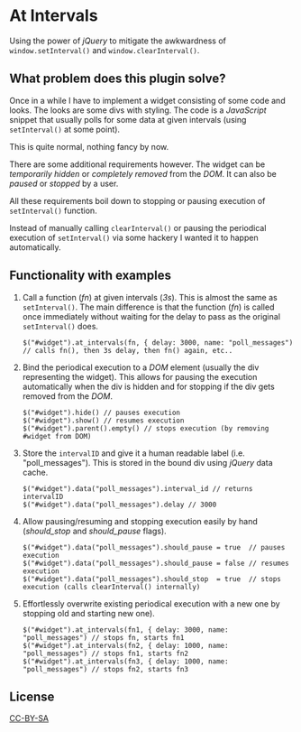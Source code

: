 At Intervals
============

Using the power of *jQuery* to mitigate the awkwardness 
of `window.setInterval()` and `window.clearInterval()`.


What problem does this plugin solve?
------------------------------------

Once in a while I have to implement a widget consisting of some code and looks.
The looks are some divs with styling. The code is a *JavaScript* snippet that usually 
polls for some data at given intervals (using `setInterval()` at some point).

This is quite normal, nothing fancy by now.

There are some additional requirements however. The widget can be _temporarily hidden_
or _completely removed_ from the *DOM*. It can also be _paused_ or _stopped_ by a user.

All these requirements boil down to stopping or pausing execution of `setInterval()` function.

Instead of manually calling `clearInterval()` or pausing the periodical execution of `setInterval()`
via some hackery I wanted it to happen automatically.


Functionality with examples
---------------------------

1.  Call a function (_fn_) at given intervals (_3s_). This is almost the same as `setInterval()`.
    The main difference is that the function (_fn_) is called once immediately without waiting 
    for the delay to pass as the original `setInterval()` does.

        $("#widget").at_intervals(fn, { delay: 3000, name: "poll_messages") // calls fn(), then 3s delay, then fn() again, etc..

2.  Bind the periodical execution to a *DOM* element (usually the div representing the widget).
    This allows for pausing the execution automatically when the div is hidden and for stopping
    if the div gets removed from the *DOM*.

        $("#widget").hide() // pauses execution
        $("#widget").show() // resumes execution
        $("#widget").parent().empty() // stops execution (by removing #widget from DOM)

3.  Store the `intervalID` and give it a human readable label (i.e. "poll\_messages").
    This is stored in the bound div using *jQuery* data cache.

        $("#widget").data("poll_messages").interval_id // returns intervalID
        $("#widget").data("poll_messages").delay // 3000

4.  Allow pausing/resuming and stopping execution easily by hand (_should\_stop_ and _should\_pause_ flags).

        $("#widget").data("poll_messages").should_pause = true  // pauses execution
        $("#widget").data("poll_messages").should_pause = false // resumes execution  
        $("#widget").data("poll_messages").should_stop  = true  // stops execution (calls clearInterval() internally)

5.  Effortlessly overwrite existing periodical execution with a new one by stopping old and starting new one).
    
        $("#widget").at_intervals(fn1, { delay: 3000, name: "poll_messages") // stops fn, starts fn1
        $("#widget").at_intervals(fn2, { delay: 1000, name: "poll_messages") // stops fn1, starts fn2
        $("#widget").at_intervals(fn3, { delay: 1000, name: "poll_messages") // stops fn2, starts fn3

License
-------

[CC-BY-SA](http://creativecommons.org/licenses/by-sa/3.0/)
